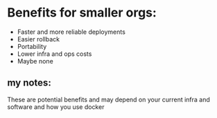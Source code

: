 # Benefits for smaller orgs:
 - Faster and more reliable deployments
 - Easier rollback
 - Portability
 - Lower infra and ops costs
 - Maybe none


## my notes:
  These are potential benefits and may depend on your current infra and software and how you use docker
